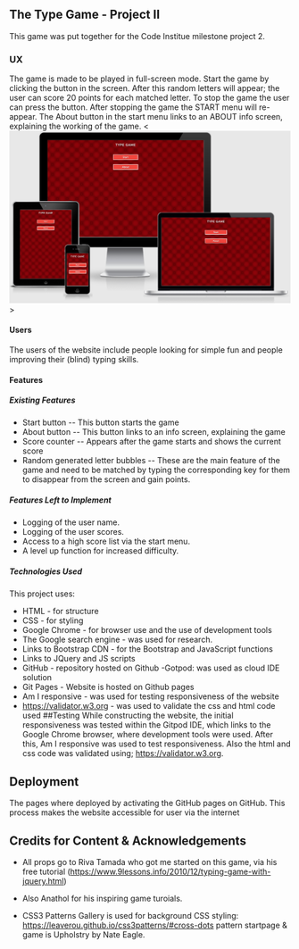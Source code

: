 ## The Type Game - Project II
This game was put together for the Code Institue milestone project 2.

### UX
The game is made to be played in full-screen mode.
Start the game by clicking the <START> button in the screen.
After this random letters will appear; the user can score 20 points for each matched letter.
To stop the game the user can press the <ESC> button. After stopping the game the START menu will re-appear. 
The About button in the start menu links to an ABOUT info screen, explaining the working of the game.
<![alt](https://github.com/Rhyl1/projectII_game/blob/9c5a1bbc6dc363d1dcddc3e267ae96170e7c2bfe/img/startscrn.png)>

#### Users
The users of the website include people looking for simple fun and people improving their (blind) typing skills.

#### Features
##### Existing Features
- Start button -- This button starts the game
- About button -- This button links to an info screen, explaining the game
- Score counter -- Appears after the game starts and shows the current score
- Random generated letter bubbles -- These are the main feature of the game and need to be matched by typing the corresponding key for them to disappear from the screen and gain points.

##### Features Left to Implement
- Logging of the user name.
- Logging of the user scores.
- Access to a high score list via the start menu.
- A level up function for increased difficulty.

##### Technologies Used
This project uses:

- HTML - for structure
- CSS - for styling
- Google Chrome - for browser use and the use of development tools
- The Google search engine - was used for research.
- Links to Bootstrap CDN - for the Bootstrap and JavaScript functions
- Links to JQuery and JS scripts
- GitHub - repository hosted on Github -Gotpod: was used as cloud IDE solution
- Git Pages - Website is hosted on Github pages
- Am I responsive - was used for testing responsiveness of the website
- https://validator.w3.org - was used to validate the css and html code used
##Testing
While constructing the website, the initial responsiveness was tested within the Gitpod IDE, which links to the Google Chrome browser, where development tools were used.
After this, Am I responsive was used to test responsiveness.
Also the html and css code was validated using; https://validator.w3.org. 

## Deployment
The pages where deployed by activating the GitHub pages on GitHub. This process makes the website accessible for user via the internet
## Credits for Content & Acknowledgements
- All props go to Riva Tamada who got me started on this game, via his free tutorial (https://www.9lessons.info/2010/12/typing-game-with-jquery.html)

- Also Anathol for his inspiring game turoials.

- CSS3 Patterns Gallery is used for background CSS styling:
https://leaverou.github.io/css3patterns/#cross-dots
pattern startpage & game is Upholstry by Nate Eagle.
